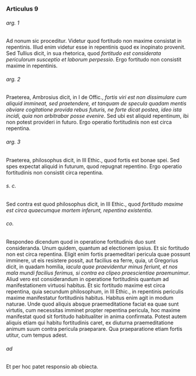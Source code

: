 ### Articulus 9

###### arg. 1
Ad nonum sic proceditur. Videtur quod fortitudo non maxime consistat in repentinis. Illud enim videtur esse in repentinis quod ex inopinato provenit. Sed Tullius dicit, in sua rhetorica, quod *fortitudo est considerata periculorum susceptio et laborum perpessio*. Ergo fortitudo non consistit maxime in repentinis.

###### arg. 2
Praeterea, Ambrosius dicit, in I de Offic., *fortis viri est non dissimulare cum aliquid immineat, sed praetendere, et tanquam de specula quadam mentis obviare cogitatione provida rebus futuris, ne forte dicat postea, ideo ista incidi, quia non arbitrabar posse evenire*. Sed ubi est aliquid repentinum, ibi non potest provideri in futuro. Ergo operatio fortitudinis non est circa repentina.

###### arg. 3
Praeterea, philosophus dicit, in III Ethic., quod fortis est bonae spei. Sed spes expectat aliquid in futurum, quod repugnat repentino. Ergo operatio fortitudinis non consistit circa repentina.

###### s. c.
Sed contra est quod philosophus dicit, in III Ethic., quod *fortitudo maxime est circa quaecumque mortem inferunt, repentina existentia*.

###### co.
Respondeo dicendum quod in operatione fortitudinis duo sunt consideranda. Unum quidem, quantum ad electionem ipsius. Et sic fortitudo non est circa repentina. Eligit enim fortis praemeditari pericula quae possunt imminere, ut eis resistere possit, aut facilius ea ferre, quia, ut Gregorius dicit, in quadam homilia, *iacula quae praevidentur minus feriunt, et nos mala mundi facilius ferimus, si contra ea clipeo praescientiae praemunimur*. Aliud vero est considerandum in operatione fortitudinis quantum ad manifestationem virtuosi habitus. Et sic fortitudo maxime est circa repentina, quia secundum philosophum, in III Ethic., in repentinis periculis maxime manifestatur fortitudinis habitus. Habitus enim agit in modum naturae. Unde quod aliquis absque praemeditatione faciat ea quae sunt virtutis, cum necessitas imminet propter repentina pericula, hoc maxime manifestat quod sit fortitudo habitualiter in anima confirmata. Potest autem aliquis etiam qui habitu fortitudinis caret, ex diuturna praemeditatione animum suum contra pericula praeparare. Qua praeparatione etiam fortis utitur, cum tempus adest.

###### ad 
Et per hoc patet responsio ab obiecta.

